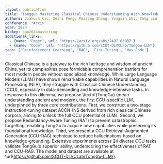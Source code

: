```yaml
---
layout: publication
title: 'Tonggu: Mastering Classical Chinese Understanding With Knowledge-grounded Large Language Models'
authors: Jiahuan Cao, Dezhi Peng, Peirong Zhang, Yongxin Shi, Yang Liu, Kai Ding, Lianwen Jin
conference: "Arxiv"
year: 2024
bibkey: cao2024mastering
additional_links:
  - {name: "Paper", url: 'https://arxiv.org/abs/2407.03937'}
  - {name: "Code", url: 'https://github.com/SCUT-DLVCLab/TongGu-LLM'}
tags: ['Reinforcement Learning', 'RAG', 'Fine-Tuning', 'Has Code']
---
```

Classical Chinese is a gateway to the rich heritage and wisdom of ancient
China, yet its complexities pose formidable comprehension barriers for most
modern people without specialized knowledge. While Large Language Models (LLMs)
have shown remarkable capabilities in Natural Language Processing (NLP), they
struggle with Classical Chinese Understanding (CCU), especially in
data-demanding and knowledge-intensive tasks. In response to this dilemma, we
propose \textbf\{TongGu\} (mean understanding ancient and modern), the first
CCU-specific LLM, underpinned by three core contributions. First, we construct
a two-stage instruction-tuning dataset ACCN-INS derived from rich classical
Chinese corpora, aiming to unlock the full CCU potential of LLMs. Second, we
propose Redundancy-Aware Tuning (RAT) to prevent catastrophic forgetting,
enabling TongGu to acquire new capabilities while preserving its foundational
knowledge. Third, we present a CCU Retrieval-Augmented Generation (CCU-RAG)
technique to reduce hallucinations based on knowledge-grounding. Extensive
experiments across 24 diverse CCU tasks validate TongGu's superior ability,
underscoring the effectiveness of RAT and CCU-RAG. The model and dataset are
available at \url\{https://github.com/SCUT-DLVCLab/TongGu-LLM\}.
